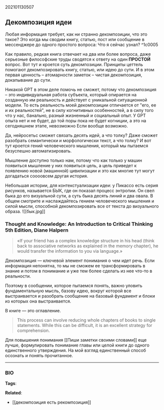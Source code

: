 202101130507
## Декомпозиция идеи

Любая информация требует, как ни странно декомпозиции, что это такое? Это когда мы сводим книгу, статью, пост или сообщение в мессенджере до одного простого вопроса: Что я сейчас узнал? ^1c0005

Как правило, редкая книга отвечает на два или более вопроса, даже серьезные философские труды сводятся к ответу на один **ПРОСТОЙ** вопрос. Вот тут и кроется суть декомпозиции. Принципы цеттель помогают декомпозировать книгу, статью, или идею до сути. И в этом первая ценность – атомарности заметок – чистая декомпозиция, докапывание до сути.

Никакой GPT в этом деле помочь не сможет, потому что декомпозиция – это индивидуальная работа субъекта, который опирается на созданную им реальность и действует с уникальной ситуационной модели. То есть реальность моей декомпозиции отличается от "его, ее и их реальностей", не в силу когнитивных особенностей, а в силу того что у нас, банально, разный жизненный и социальный опыт. У GPT опыта нет и не будет, до той поры пока не будет когниции, а это на сегодняшнем этапе, невозможно Если вообще возможно.

Да, нейросетьс сможет связать десять идей, а что толку? Даже сможет разобрать семантически и морфологически текст, а что толку? И вот тут кроется гений человеческого мышления, который мы пытаемся безуспешно автоматизировать. 

Мышление доступно только нам, потому что как только у машин появиться мышление у них появиться цель, а цель приведет к появлению новой (машинной) цивилизации и это как многие тут могут догадаться соооовсем другая история.

Небольшая истории, для контекстуализации идеи: у Пикассо есть серия рисунков, называется БЫК, где он показал процесс энтропии. Он свел быка до его визуальной сути, а суть быка десять линий и два овала. В общем смотрите и наслаждайтесь гением человеческого мышления и силой мысли, способной декомпозировать все от текста до визуального образа.
![[бык.jpg]]

### Thought and Knowledge: An Introduction to Critical Thinking 5th Edition, Diane Halpern
> «If your friend has a complex knowledge structure in his head (think back to associative networks as explained in the memory chapter), he would transfer the information to you via language.»

Декомпозиция — ключевой элемент понимания о чем идет речь. Если информация непонятна, то мы не сможем ее трансформировать в знание и потом в понимание и уже тем более сделать из нее что-то в реальности.

Поэтому в сообщении, которое пытаемся понять, важно уловить фундаментальную мысль, базову идею, вокруг которой все выстраивается и разобрать сообщение на базовый фундамент и блоки из которых она выстраивается.

В книге — это оглавление.

> This process can involve reducing whole chapters of books to single statements. While this can be difficult, it is an excellent strategy for comprehension.

Для повышения понимания [[Пиши заметки своими словами]] еще лучше, формулировать понимание главы или целой книги до одного единственного утверждения. На мой взгляд единственный способ осознать и понять прочитанное.

---
### BIO
**Tags**: 

**Related**:
- [[декомпозиция есть рекомпозиция]]
